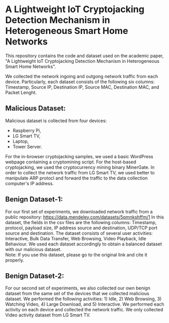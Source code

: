 # A Lightweight IoT Cryptojacking Detection Mechanism in Heterogeneous Smart Home Networks
This repository contains the code and dataset used on the academic paper, "A Lightweight IoT Cryptojacking Detection Mechanism in Heterogeneous Smart Home Networks".

We collected the network ingoing and outgong network traffic from each device. Particularly, each dataset consists of the following six columns: Timestamp, Source IP, Destination IP, Source MAC, Destination MAC, and Packet Lenght. 

## Malicious Dataset: 

Malicious dataset is collected from four devices:

- Raspberry Pi,
- LG Smart TV,
- Laptop,
- Tower Server.

For the in-browser cryptojacking samples, we used a basic WordPress webpage containing a cryptomining script. For the host-based cryptojacking, we used the cryptocurrency mining binary MinerGate. In order to collect the network traffic from LG Smart TV, we used better to manipulate ARP protocl and forward the traffic to the data collection computer's IP address. 

## Benign Dataset-1: 

For our first set of experiments, we downloaded network traffic from a public repository: https://data.mendeley.com/datasets/5pmnkshffm/1
In this dataset, the fields in the csv files are the following columns: Timestamp, protocol, payload size, IP address source and destination, UDP/TCP port source and destination. The dataset consists of several user activities: Interactive, Bulk Data Transfer, Web Browsing, Video Playback, Idle Behaviour.  We used each dataset accordingly to obtain a balanced dataset with our malicious dataset.  
Note: If you use this dataset, please go to the original link and cite it properly. 


## Benign Dataset-2: 

For our second set of experiments, we also collected our own benign dataset from the same set of the devices that we collected malicious dataset.  We performed the following activities: 1) Idle, 2) Web Browsing, 3) Watching Video, 4) Large Download, and 5) Interactive. We performed each activity on each device and collected the network traffic. We only collected Video activity dataset from LG Smart TV. 











